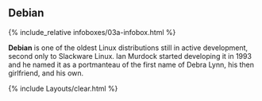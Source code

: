 ## Debian
{% include_relative infoboxes/03a-infobox.html %}

**Debian** is one of the oldest Linux distributions still in active development, second only to Slackware Linux. Ian Murdock started developing it in 1993 and he named it as a portmanteau of the first name of Debra Lynn, his then girlfriend, and his own.

{% include Layouts/clear.html %}
